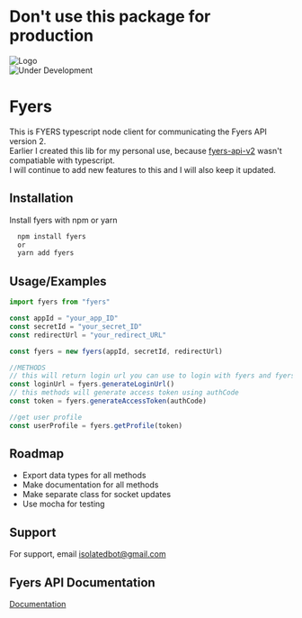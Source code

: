 # Don't use this package for production

![Logo](https://assets.fyers.in/images/logo.png)
\
![Under Development](https://img.shields.io/badge/Alpha-Under%20Development-red)

# Fyers

This is FYERS typescript node client for communicating the Fyers API version 2.\
Earlier I created this lib for my personal use, because [fyers-api-v2](https://www.npmjs.com/package/fyers-api-v2) wasn't compatiable with typescript.\
I will continue to add new features to this and I will also keep it updated.

## Installation

Install fyers with npm or yarn

```bash
  npm install fyers
  or
  yarn add fyers
```

## Usage/Examples

```typescript
import fyers from "fyers"

const appId = "your_app_ID"
const secretId = "your_secret_ID"
const redirectUrl = "your_redirect_URL"

const fyers = new fyers(appId, secretId, redirectUrl)

//METHODS
// this will return login url you can use to login with fyers and fyers will return authCode
const loginUrl = fyers.generateLoginUrl()
// this methods will generate access token using authCode
const token = fyers.generateAccessToken(authCode)

//get user profile
const userProfile = fyers.getProfile(token)
```

## Roadmap

- Export data types for all methods
- Make documentation for all methods
- Make separate class for socket updates
- Use mocha for testing

## Support

For support, email isolatedbot@gmail.com

## Fyers API Documentation

[Documentation](https://myapi.fyers.in/docs/)

